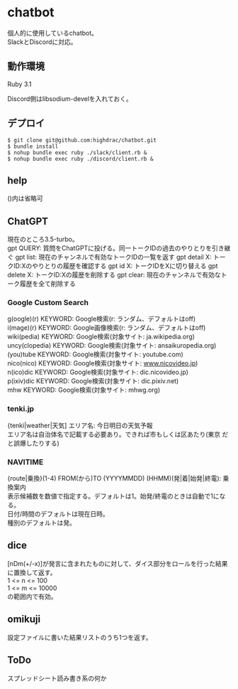 # chatbot

個人的に使用しているchatbot。  
SlackとDiscordに対応。  

## 動作環境

Ruby 3.1
  
Discord側はlibsodium-develを入れておく。  


## デプロイ

```
$ git clone git@github.com:highdrac/chatbot.git
$ bundle install
$ nohup bundle exec ruby ./slack/client.rb &
$ nohup bundle exec ruby ./discord/client.rb &
```

## help

()内は省略可  

## ChatGPT

現在のところ3.5-turbo。  
gpt QUERY: 質問をChatGPTに投げる。同一トークIDの過去のやりとりを引き継ぐ
gpt list: 現在のチャンネルで有効なトークIDの一覧を返す
gpt detail X: トークID:Xのやりとりの履歴を確認する
gpt id X: トークIDをXに切り替える
gpt delete X: トークID:Xの履歴を削除する
gpt clear: 現在のチャンネルで有効なトーク履歴を全て削除する

### Google Custom Search

g(oogle)(r) KEYWORD: Google検索(r: ランダム、デフォルトはoff)  
i(mage)(r) KEYWORD: Google画像検索(r: ランダム、デフォルトはoff)  
wiki(pedia) KEYWORD: Google検索(対象サイト: ja.wikipedia.org)  
uncy(clopedia) KEYWORD: Google検索(対象サイト: ansaikuropedia.org)  
(you)tube KEYWORD: Google検索(対象サイト: youtube.com)  
nico(nico) KEYWORD: Google検索(対象サイト: www.nicovideo.jp)  
n(ico)dic KEYWORD: Google検索(対象サイト: dic.nicovideo.jp)  
p(ixiv)dic KEYWORD: Google検索(対象サイト: dic.pixiv.net)  
mhw KEYWORD: Google検索(対象サイト: mhwg.org)  

### tenki.jp

{tenki|weather|天気] エリア名: 今日明日の天気予報  
エリア名は自治体名で記載する必要あり。できれば市もしくは区あたり(東京 だと誤爆したりする)

### NAVITIME

{route|乗換}(1-4) FROM(から)TO (YYYYMMDD) (HHMM)(発|着|始発|終電): 乗換案内  
表示候補数を数値で指定する。デフォルトは1。始発/終電のときは自動で1になる。  
日付/時間のデフォルトは現在日時。  
種別のデフォルトは発。  

## dice

[nDm(+/-x)]が発言に含まれたものに対して、ダイス部分をロールを行った結果に置換して返す。  
1 <= n <= 100  
1 <= m <= 10000  
の範囲内で有効。  

## omikuji

設定ファイルに書いた結果リストのうち1つを返す。  

## ToDo

スプレッドシート読み書き系の何か  
